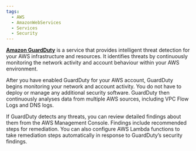 ```yaml
---
tags:
  - AWS
  - AmazonWebServices
  - Services
  - Security
---
```

[**Amazon GuardDuty**](https://aws.amazon.com/guardduty) is a service that provides intelligent threat detection for your AWS infrastructure and resources. It identifies threats by continuously monitoring the network activity and account behaviour within your AWS environment.

After you have enabled GuardDuty for your AWS account, GuardDuty begins monitoring your network and account activity. You do not have to deploy or manage any additional security software. GuardDuty then continuously analyses data from multiple AWS sources, including VPC Flow Logs and DNS logs. 

If GuardDuty detects any threats, you can review detailed findings about them from the AWS Management Console. Findings include recommended steps for remediation. You can also configure AWS Lambda functions to take remediation steps automatically in response to GuardDuty’s security findings.